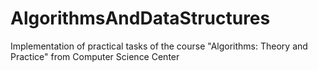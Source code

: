 # AlgorithmsAndDataStructures
Implementation of practical tasks of the course "Algorithms: Theory and Practice" from Computer Science Center
